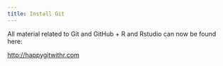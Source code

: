 ```yaml
---
title: Install Git
---
```


All material related to Git and GitHub + R and Rstudio can now be found here:

<http://happygitwithr.com>
